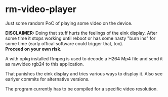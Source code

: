# rm-video-player

Just some random PoC of playing some video on the device.

**DISCLAIMER:** Doing that stuff hurts the feelings of the
eink display. After some time it stops working until reboot
or has some nasty "burn ins" for some time (early offical software
could trigger that, too).  
**Proceed on your own risk.**

A with opkg installed ffmpeg is used to decode a H264 Mp4 file
and send it as rawvideo rgb24 to this application.

That punishes the eink display and tries various ways to display
it.
Also see earlyer commits for alternative versions.

The program currently has to be compiled for a specific video resolution.
